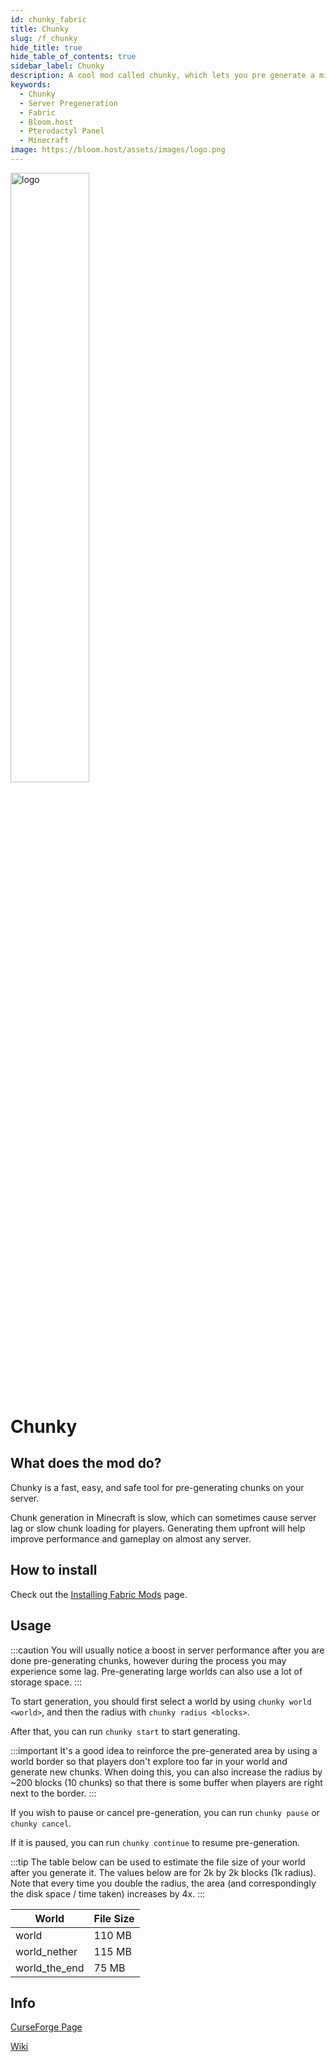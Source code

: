 ```yaml
---
id: chunky_fabric
title: Chunky
slug: /f_chunky
hide_title: true
hide_table_of_contents: true
sidebar_label: Chunky 
description: A cool mod called chunky, which lets you pre generate a minecraft world quickly and efficiently to avoid lag.
keywords:
  - Chunky
  - Server Pregeneration
  - Fabric
  - Bloom.host
  - Pterodactyl Panel
  - Minecraft
image: https://bloom.host/assets/images/logo.png
---
```


<div class="text--center">
<img src="https://bloom.host/logo-white.svg" alt="logo" height="50%" width="50%"/>
<h1>Chunky</h1>
</div>

## What does the mod do?

Chunky is a fast, easy, and safe tool for pre-generating chunks on your server.

Chunk generation in Minecraft is slow, which can sometimes cause server lag or slow chunk loading for players. Generating them upfront will help improve performance and gameplay on almost any server.

## How to install

Check out the [Installing Fabric Mods](../installing-plugins.md) page.

## Usage

:::caution
You will usually notice a boost in server performance after you are done pre-generating chunks, however during the process you may experience some lag. Pre-generating large worlds can also use a lot of storage space.
:::

To start generation, you should first select a world by using `chunky world <world>`, and then the radius with `chunky radius <blocks>`.  

After that, you can run `chunky start` to start generating.  

:::important
It's a good idea to reinforce the pre-generated area by using a world border so that players don't explore too far in your world and generate new chunks. When doing this, you can also increase the radius by ~200 blocks (10 chunks) so that there is some buffer when players are right next to the border.
:::

If you wish to pause or cancel pre-generation, you can run `chunky pause` or `chunky cancel`.  

If it is paused, you can run `chunky continue` to resume pre-generation.  


:::tip
The table below can be used to estimate the file size of your world after you generate it. The values below are for 2k by 2k blocks (1k radius). Note that every time you double the radius, the area (and correspondingly the disk space / time taken) increases by 4x.
:::

| World         | File Size |
|---------------|-----------|
| world         | 110 MB    |
| world_nether  | 115 MB    |
| world_the_end | 75 MB     |

## Info

[CurseForge Page](https://www.curseforge.com/minecraft/mc-mods/chunky-pregenerator/)  

[Wiki](https://github.com/pop4959/Chunky/wiki)
